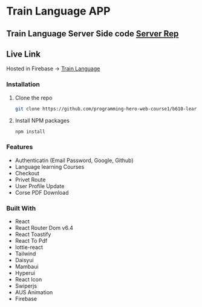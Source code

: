 # Train Language APP
## Train Language Server Side code [Server Rep](https://github.com/imran-mridha/train-language-server)

## Live Link

Hosted in Firebase -> [Train Language](https://train-language.web.app/)

### Installation
1. Clone the repo
   ```sh
   git clone https://github.com/programming-hero-web-course1/b610-learning-platform-client-side-imran-mridha
   ```
2. Install NPM packages
   ```sh
   npm install
   ```

### Features

* Authenticatin (Email Password, Google, Github)
* Language learning Courses
* Checkout
* Privet Route
* User Profile Update
* Corse PDF Download

### Built With

* React
* React Router Dom v6.4 
* React Toastify
* React To Pdf
* lottie-react
* Tailwind
* Daisyui
* Mambaui
* Hyperui
* React Icon
* Swiperjs
* AUS Animation
* Firebase


